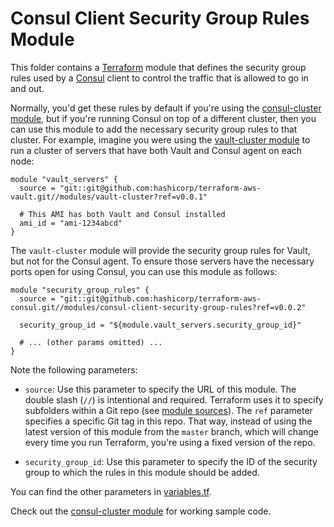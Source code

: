 # Consul Client Security Group Rules Module

This folder contains a [Terraform](https://www.terraform.io/) module that defines the security group rules used by a 
[Consul](https://www.consul.io/) client to control the traffic that is allowed to go in and out. 

Normally, you'd get these rules by default if you're using the [consul-cluster module](https://github.com/hashicorp/terraform-aws-consul/tree/master/modules/consul-cluster), but if 
you're running Consul on top of a different cluster, then you can use this module to add the necessary security group 
rules to that cluster. For example, imagine you were using the [vault-cluster 
module](https://github.com/hashicorp/terraform-aws-vault/tree/master/modules/vault-cluster) to run a cluster of 
servers that have both Vault and Consul agent on each node:

```hcl
module "vault_servers" {
  source = "git::git@github.com:hashicorp/terraform-aws-vault.git//modules/vault-cluster?ref=v0.0.1"
  
  # This AMI has both Vault and Consul installed
  ami_id = "ami-1234abcd"
}
```

The `vault-cluster` module will provide the security group rules for Vault, but not for the Consul agent. To ensure those servers
have the necessary ports open for using Consul, you can use this module as follows:

```hcl
module "security_group_rules" {
  source = "git::git@github.com:hashicorp/terraform-aws-consul.git//modules/consul-client-security-group-rules?ref=v0.0.2"

  security_group_id = "${module.vault_servers.security_group_id}"
  
  # ... (other params omitted) ...
}
```

Note the following parameters:

* `source`: Use this parameter to specify the URL of this module. The double slash (`//`) is intentional 
  and required. Terraform uses it to specify subfolders within a Git repo (see [module 
  sources](https://www.terraform.io/docs/modules/sources.html)). The `ref` parameter specifies a specific Git tag in 
  this repo. That way, instead of using the latest version of this module from the `master` branch, which 
  will change every time you run Terraform, you're using a fixed version of the repo.

* `security_group_id`: Use this parameter to specify the ID of the security group to which the rules in this module
  should be added.
  
You can find the other parameters in [variables.tf](variables.tf).

Check out the [consul-cluster module](https://github.com/hashicorp/terraform-aws-consul/tree/master/modules/consul-cluster) for working sample code.
